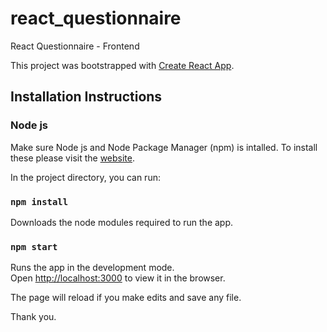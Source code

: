 # react_questionnaire
React Questionnaire - Frontend

This project was bootstrapped with [Create React App](https://github.com/facebook/create-react-app).

## Installation Instructions

### Node js

Make sure Node js and Node Package Manager (npm) is intalled. To install these please visit the [website](https://nodejs.org/en/download/).

In the project directory, you can run:

### `npm install`

Downloads the node modules required to run the app.

### `npm start`

Runs the app in the development mode.<br>
Open [http://localhost:3000](http://localhost:3000) to view it in the browser.

The page will reload if you make edits and save any file.<br>

Thank you.
